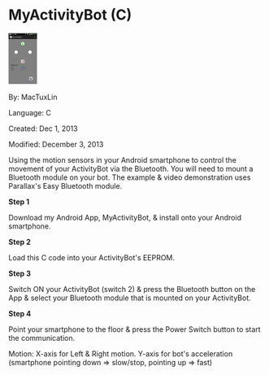 # MyActivityBot (C)

![SmallForOBEXAvatar.png](SmallForOBEXAvatar.png)

By: MacTuxLin

Language: C

Created: Dec 1, 2013

Modified: December 3, 2013

Using the motion sensors in your Android smartphone to control the movement of your ActivityBot via the Bluetooth. You will need to mount a Bluetooth module on your bot. The example & video demonstration uses Parallax's Easy Bluetooth module.

**Step 1**

Download my Android App, MyActivityBot, & install onto your Android smartphone.

**Step 2**

Load this C code into your ActivityBot's EEPROM.

**Step 3**

Switch ON your ActivityBot (switch 2) & press the Bluetooth button on the App & select your Bluetooth module that is mounted on your ActivityBot.

**Step 4**

Point your smartphone to the floor & press the Power Switch button to start the communication.

Motion: X-axis for Left & Right motion. Y-axis for bot's acceleration (smartphone pointing down => slow/stop, pointing up => fast)

